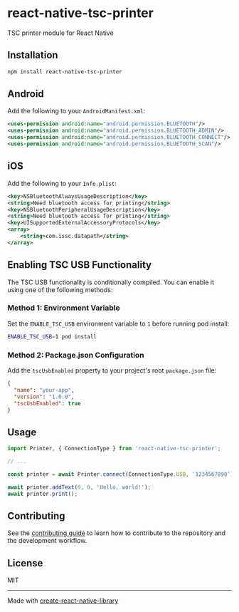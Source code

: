 # react-native-tsc-printer

TSC printer module for React Native

## Installation

```sh
npm install react-native-tsc-printer
```

## Android

Add the following to your `AndroidManifest.xml`:

```xml
<uses-permission android:name="android.permission.BLUETOOTH"/>
<uses-permission android:name="android.permission.BLUETOOTH_ADMIN"/>
<uses-permission android:name="android.permission.BLUETOOTH_CONNECT"/>
<uses-permission android:name="android.permission.BLUETOOTH_SCAN"/>
```

## iOS

Add the following to your `Info.plist`:

```xml
<key>NSBluetoothAlwaysUsageDescription</key>
<string>Need bluetooth access for printing</string>
<key>NSBluetoothPeripheralUsageDescription</key>
<string>Need bluetooth access for printing</string>
<key>UISupportedExternalAccessoryProtocols</key>
<array>
    <string>com.issc.datapath</string>
</array>
```

## Enabling TSC USB Functionality

The TSC USB functionality is conditionally compiled. You can enable it using one of the following methods:

### Method 1: Environment Variable

Set the `ENABLE_TSC_USB` environment variable to `1` before running pod install:

```sh
ENABLE_TSC_USB=1 pod install
```

### Method 2: Package.json Configuration

Add the `tscUsbEnabled` property to your project's root `package.json` file:

```json
{
  "name": "your-app",
  "version": "1.0.0",
  "tscUsbEnabled": true
}
```

## Usage

```js
import Printer, { ConnectionType } from 'react-native-tsc-printer';

// ...

const printer = await Printer.connect(ConnectionType.USB, '1234567890');

await printer.addText(0, 0, 'Hello, world!');
await printer.print();
```


## Contributing

See the [contributing guide](CONTRIBUTING.md) to learn how to contribute to the repository and the development workflow.

## License

MIT

---

Made with [create-react-native-library](https://github.com/callstack/react-native-builder-bob)
